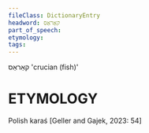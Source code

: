```yaml
---
fileClass: DictionaryEntry
headword: קאַראַס
part_of_speech: 
etymology: 
tags: 
---
```

קאַראַס
'crucian (fish)'

ETYMOLOGY
===========
Polish karaś
[Geller and Gajek, 2023: 54]